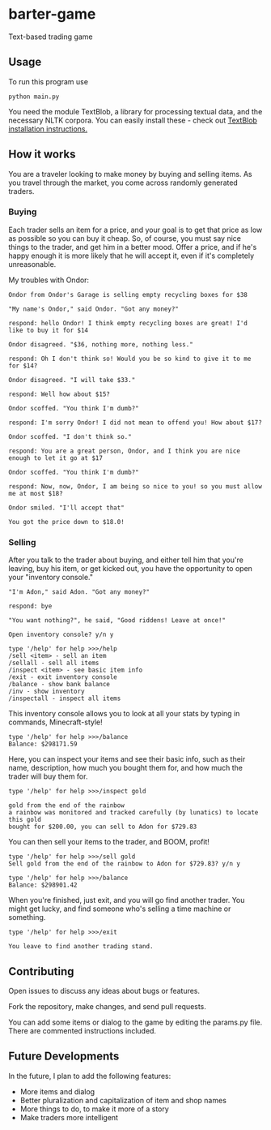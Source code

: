 # barter-game

Text-based trading game

## Usage

To run this program use

	python main.py

You need the module TextBlob, a library for processing textual data, and the necessary NLTK corpora. You can easily install these - check out [TextBlob installation instructions.](https://textblob.readthedocs.io/en/dev/install.html)

## How it works

You are a traveler looking to make money by buying and selling items. As you travel through the market, you come across randomly generated traders.

### Buying

Each trader sells an item for a price, and your goal is to get that price as low as possible so you can buy it cheap. So, of course, you must say nice things to the trader, and get him in a better mood. Offer a price, and if he's happy enough it is more likely that he will accept it, even if it's completely unreasonable.

My troubles with Ondor:

	Ondor from Ondor's Garage is selling empty recycling boxes for $38

	"My name's Ondor," said Ondor. "Got any money?"

	respond: hello Ondor! I think empty recycling boxes are great! I'd like to buy it for $14

	Ondor disagreed. "$36, nothing more, nothing less."

	respond: Oh I don't think so! Would you be so kind to give it to me for $14?

	Ondor disagreed. "I will take $33."

	respond: Well how about $15?

	Ondor scoffed. "You think I'm dumb?"

	respond: I'm sorry Ondor! I did not mean to offend you! How about $17?

	Ondor scoffed. "I don't think so."

	respond: You are a great person, Ondor, and I think you are nice enough to let it go at $17

	Ondor scoffed. "You think I'm dumb?"

	respond: Now, now, Ondor, I am being so nice to you! so you must allow me at most $18?

	Ondor smiled. "I'll accept that"

	You got the price down to $18.0!

### Selling

After you talk to the trader about buying, and either tell him that you're leaving, buy his item, or get kicked out, you have the opportunity to open your "inventory console."

	"I'm Adon," said Adon. "Got any money?"
	
	respond: bye
	
	"You want nothing?", he said, "Good riddens! Leave at once!"
	
	Open inventory console? y/n y
	
	type '/help' for help >>>/help
	/sell <item> - sell an item
	/sellall - sell all items
	/inspect <item> - see basic item info
	/exit - exit inventory console
	/balance - show bank balance
	/inv - show inventory
	/inspectall - inspect all items

This inventory console allows you to look at all your stats by typing in commands, Minecraft-style!
	
	type '/help' for help >>>/balance
	Balance: $298171.59

Here, you can inspect your items and see their basic info, such as their name, description, how much you bought them for, and how much the trader will buy them for. 

	type '/help' for help >>>/inspect gold
	
	gold from the end of the rainbow
	a rainbow was monitored and tracked carefully (by lunatics) to locate this gold
	bought for $200.00, you can sell to Adon for $729.83

You can then sell your items to the trader, and BOOM, profit!

	type '/help' for help >>>/sell gold
	Sell gold from the end of the rainbow to Adon for $729.83? y/n y
	
	type '/help' for help >>>/balance
	Balance: $298901.42

When you're finished, just exit, and you will go find another trader. You might get lucky, and find someone who's selling a time machine or something.

	type '/help' for help >>>/exit

	You leave to find another trading stand.

## Contributing
Open issues to discuss any ideas about bugs or features.

Fork the repository, make changes, and send pull requests.

You can add some items or dialog to the game by editing the params.py file. There are commented instructions included.

## Future Developments
In the future, I plan to add the following features:
* More items and dialog
* Better pluralization and capitalization of item and shop names
* More things to do, to make it more of a story
* Make traders more intelligent
